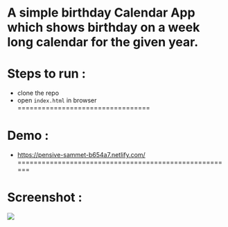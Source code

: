 A simple birthday Calendar App which shows birthday on a week long calendar for the given year.
=================================
# Steps to run :
- clone the repo
- open `index.html` in browser
=================================

# Demo :
- <https://pensive-sammet-b654a7.netlify.com/>
======================================================

# Screenshot :

![](image.png)
